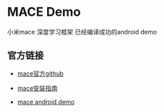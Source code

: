 # MACE Demo

小米mace 深度学习框架 已经编译成功的android demo

## 官方链接

* [mace官方github](https://github.com/xiaomi/mace)

* [mace安装指南](https://mace.readthedocs.io/en/latest/installation/env_requirement.html)

* [mace android demo](https://github.com/XiaoMi/mace/tree/master/mace/examples/android)